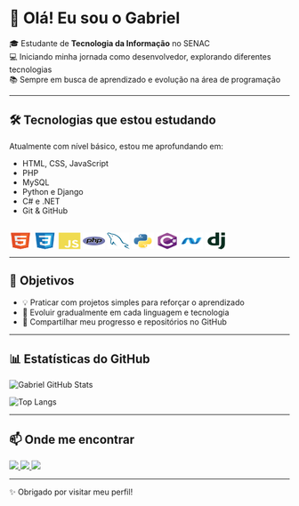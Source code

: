 # 👋 Olá! Eu sou o Gabriel

🎓 Estudante de **Tecnologia da Informação** no SENAC  
💻 Iniciando minha jornada como desenvolvedor, explorando diferentes tecnologias  
📚 Sempre em busca de aprendizado e evolução na área de programação

---

## 🛠️ Tecnologias que estou estudando

Atualmente com nível básico, estou me aprofundando em:

- HTML, CSS, JavaScript  
- PHP  
- MySQL  
- Python e Django   
- C# e .NET  
- Git & GitHub

<div style="display: inline_block"><br>
<img align="center" alt="HTML" height="30" width="40" src="https://raw.githubusercontent.com/devicons/devicon/master/icons/html5/html5-original.svg">
<img align="center" alt="CSS" height="30" width="40" src="https://raw.githubusercontent.com/devicons/devicon/master/icons/css3/css3-original.svg">
<img align="center" alt="JavaScript" height="30" width="40" src="https://raw.githubusercontent.com/devicons/devicon/master/icons/javascript/javascript-plain.svg">
<img align="center" alt="PHP" height="30" width="40" src="https://raw.githubusercontent.com/devicons/devicon/master/icons/php/php-original.svg">
<img align="center" alt="MySQL" height="30" width="40" src="https://raw.githubusercontent.com/devicons/devicon/master/icons/mysql/mysql-original.svg">
<img align="center" alt="Python" height="30" width="40" src="https://raw.githubusercontent.com/devicons/devicon/master/icons/python/python-original.svg">
<img align="center" alt="C#" height="30" width="40" src="https://raw.githubusercontent.com/devicons/devicon/master/icons/csharp/csharp-original.svg">
<img align="center" alt=".NET" height="30" width="40" src="https://raw.githubusercontent.com/devicons/devicon/master/icons/dot-net/dot-net-original.svg">
<img align="center" alt="Django" height="30" width="40" src="https://raw.githubusercontent.com/devicons/devicon/master/icons/django/django-plain.svg">
</div>

---

## 🎯 Objetivos

- 💡 Praticar com projetos simples para reforçar o aprendizado  
- 🚀 Evoluir gradualmente em cada linguagem e tecnologia  
- 📂 Compartilhar meu progresso e repositórios no GitHub  

---

## 📊 Estatísticas do GitHub

![Gabriel GitHub Stats](https://github-readme-stats.vercel.app/api?username=GabrielHalmenschlager&show_icons=true&count_private=true&theme=tokyonight)

![Top Langs](https://github-readme-stats.vercel.app/api/top-langs/?username=GabrielHalmenschlager&layout=compact&theme=tokyonight)

---

## 📫 Onde me encontrar

<div> 
  <a href="https://www.linkedin.com/in/gabriel-halmenschlager-2bb312302/" target="_blank">
    <img src="https://img.shields.io/badge/-LinkedIn-%230077B5?style=for-the-badge&logo=linkedin&logoColor=white" />
  </a> 
  <a href="mailto:gabrielh2007.scs@gmail.com">
    <img src="https://img.shields.io/badge/-Gmail-%23333?style=for-the-badge&logo=gmail&logoColor=white" />
  </a>
  <a href="https://instagram.com/gabriel_halmenschlager" target="_blank">
    <img src="https://img.shields.io/badge/-Instagram-%23E4405F?style=for-the-badge&logo=instagram&logoColor=white" />
  </a>
</div>

---

<!-- Você pode futuramente incluir projetos em destaque ou certificados aqui -->

✨ Obrigado por visitar meu perfil!
